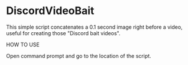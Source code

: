 # DiscordVideoBait
This simple script concatenates a 0.1 second image right before a video, useful for creating those "Discord bait videos".

HOW TO USE

Open command prompt and go to the location of the script.
